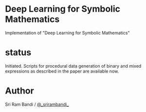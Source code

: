 # Deep Learning for Symbolic Mathematics
 Implementation of "Deep Learning for Symbolic Mathematics"
 
# status
Initiated. Scripts for procedural data generation of binary and mixed expressions as described in the paper are available now.
 
# Author
Sri Ram Bandi / [@\_srirambandi\_](https://twitter.com/_srirambandi_)
